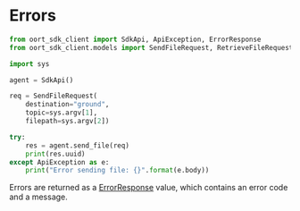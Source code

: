 # Errors

```python
from oort_sdk_client import SdkApi, ApiException, ErrorResponse
from oort_sdk_client.models import SendFileRequest, RetrieveFileRequest

import sys

agent = SdkApi()

req = SendFileRequest(
    destination="ground",
    topic=sys.argv[1],
    filepath=sys.argv[2])

try:
    res = agent.send_file(req)
    print(res.uuid)
except ApiException as e:
    print("Error sending file: {}".format(e.body))
```

Errors are returned as a [ErrorResponse](#errorresponse) value,
which contains an error code and a message.  
